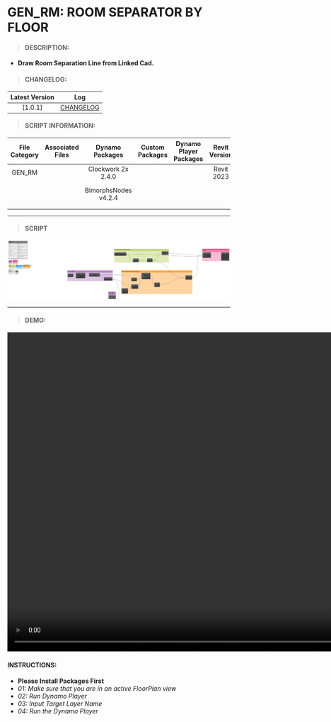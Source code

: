 # GEN_RM: ROOM SEPARATOR BY FLOOR

> #### DESCRIPTION: 
- **Draw Room Separation Line from Linked Cad.**

> #### CHANGELOG:

| Latest Version | Log |
| :-------: | :----: | 
|[1.0.1] | [CHANGELOG](/_scripts/_general/ROOMS/changelog/GEN_RM_RoomBoundary_fromCADLayer.md) |

> #### SCRIPT INFORMATION: 

| File Category | Associated Files | Dynamo Packages | Custom Packages | Dynamo Player Packages | Revit Version | Author | Reviewed By | File Name & Location | 
| :-------: | :----: | :---: | :---: | :---: | :---: | :---: | :---: | :--: |
| GEN_RM |  | Clockwork 2x 2.4.0 |  | | Revit 2023 | Melvin Tuliao |  | 20220906_GEN_RM_RoomSeparator_ByFloor V1.0.1   | 
|  |  | BimorphsNodes v4.2.4 | | | | | | (https://bimcapcom.sharepoint.com/:u:/s/BCP-Main/EcUksRwMqJtEqtTDSn397GQBa8ZFZi9mx2eooLDOy-6H7w?e=MxHWIo) 
|  |  |  |
        
------------------------------------------------------------------
> #### **SCRIPT** 

<img src="./_scripts/_general/ROOMS/images/GEN_RM_RoomBoundary_fromCADLayer.png">

------------------------------------------------------------------

> #### DEMO: 
<video width="1280" height="720" controls>
 <source src="./_scripts/_general/ROOMS/demo/GEN_RM_RoomBoundary_fromCADLayer.mp4" type="video/mp4">
</video>

#### INSTRUCTIONS:
- **Please Install Packages First**
- *01: Make sure that you are in an active FloorPlan view*
- *02: Run Dynamo Player*
- *03: Input Target Layer Name*
- *04: Run the Dynamo Player*
